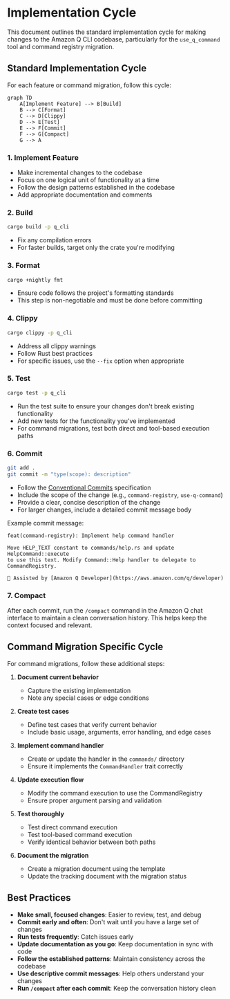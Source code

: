 # Implementation Cycle

This document outlines the standard implementation cycle for making changes to the Amazon Q CLI codebase, particularly for the `use_q_command` tool and command registry migration.

## Standard Implementation Cycle

For each feature or command migration, follow this cycle:

```mermaid
graph TD
    A[Implement Feature] --> B[Build]
    B --> C[Format]
    C --> D[Clippy]
    D --> E[Test]
    E --> F[Commit]
    F --> G[Compact]
    G --> A
```

### 1. Implement Feature

- Make incremental changes to the codebase
- Focus on one logical unit of functionality at a time
- Follow the design patterns established in the codebase
- Add appropriate documentation and comments

### 2. Build

```bash
cargo build -p q_cli
```

- Fix any compilation errors
- For faster builds, target only the crate you're modifying

### 3. Format

```bash
cargo +nightly fmt
```

- Ensure code follows the project's formatting standards
- This step is non-negotiable and must be done before committing

### 4. Clippy

```bash
cargo clippy -p q_cli
```

- Address all clippy warnings
- Follow Rust best practices
- For specific issues, use the `--fix` option when appropriate

### 5. Test

```bash
cargo test -p q_cli
```

- Run the test suite to ensure your changes don't break existing functionality
- Add new tests for the functionality you've implemented
- For command migrations, test both direct and tool-based execution paths

### 6. Commit

```bash
git add .
git commit -m "type(scope): description"
```

- Follow the [Conventional Commits](https://www.conventionalcommits.org/) specification
- Include the scope of the change (e.g., `command-registry`, `use-q-command`)
- Provide a clear, concise description of the change
- For larger changes, include a detailed commit message body

Example commit message:
```
feat(command-registry): Implement help command handler

Move HELP_TEXT constant to commands/help.rs and update HelpCommand::execute
to use this text. Modify Command::Help handler to delegate to CommandRegistry.

🤖 Assisted by [Amazon Q Developer](https://aws.amazon.com/q/developer)
```

### 7. Compact

After each commit, run the `/compact` command in the Amazon Q chat interface to maintain a clean conversation history. This helps keep the context focused and relevant.

## Command Migration Specific Cycle

For command migrations, follow these additional steps:

1. **Document current behavior**
   - Capture the existing implementation
   - Note any special cases or edge conditions

2. **Create test cases**
   - Define test cases that verify current behavior
   - Include basic usage, arguments, error handling, and edge cases

3. **Implement command handler**
   - Create or update the handler in the `commands/` directory
   - Ensure it implements the `CommandHandler` trait correctly

4. **Update execution flow**
   - Modify the command execution to use the CommandRegistry
   - Ensure proper argument parsing and validation

5. **Test thoroughly**
   - Test direct command execution
   - Test tool-based command execution
   - Verify identical behavior between both paths

6. **Document the migration**
   - Create a migration document using the template
   - Update the tracking document with the migration status

## Best Practices

- **Make small, focused changes**: Easier to review, test, and debug
- **Commit early and often**: Don't wait until you have a large set of changes
- **Run tests frequently**: Catch issues early
- **Update documentation as you go**: Keep documentation in sync with code
- **Follow the established patterns**: Maintain consistency across the codebase
- **Use descriptive commit messages**: Help others understand your changes
- **Run `/compact` after each commit**: Keep the conversation history clean
